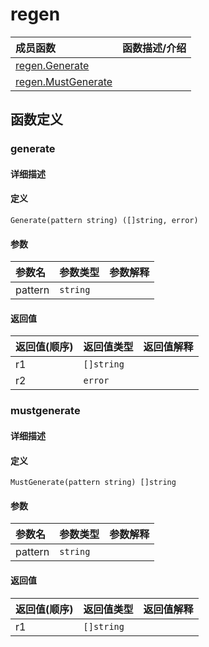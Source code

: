 # regen

|成员函数|函数描述/介绍|
|:------|:--------|
| [regen.Generate](#generate) ||
| [regen.MustGenerate](#mustgenerate) ||


## 函数定义
### generate

#### 详细描述


#### 定义

`Generate(pattern string) ([]string, error)`

#### 参数
|参数名|参数类型|参数解释|
|:-----------|:---------- |:-----------|
| pattern | `string` |   |

#### 返回值
|返回值(顺序)|返回值类型|返回值解释|
|:-----------|:---------- |:-----------|
| r1 | `[]string` |   |
| r2 | `error` |   |


### mustgenerate

#### 详细描述


#### 定义

`MustGenerate(pattern string) []string`

#### 参数
|参数名|参数类型|参数解释|
|:-----------|:---------- |:-----------|
| pattern | `string` |   |

#### 返回值
|返回值(顺序)|返回值类型|返回值解释|
|:-----------|:---------- |:-----------|
| r1 | `[]string` |   |


